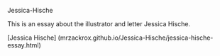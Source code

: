 
Jessica-Hische

This is an essay about the illustrator and letter Jessica Hische.

[Jessica Hische] (mrzackrox.github.io/Jessica-Hische/jessica-hische-essay.html)
